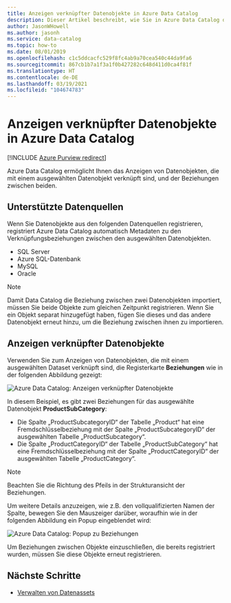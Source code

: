 ```yaml
---
title: Anzeigen verknüpfter Datenobjekte in Azure Data Catalog
description: Dieser Artikel beschreibt, wie Sie in Azure Data Catalog die verknüpften Datenobjekte eines ausgewählten Datenobjekts anzeigen.
author: JasonWHowell
ms.author: jasonh
ms.service: data-catalog
ms.topic: how-to
ms.date: 08/01/2019
ms.openlocfilehash: c1c5ddcacfc529f8fc4ab9a70cea540c44da9fa6
ms.sourcegitcommit: 867cb1b7a1f3a1f0b427282c648d411d0ca4f81f
ms.translationtype: HT
ms.contentlocale: de-DE
ms.lasthandoff: 03/19/2021
ms.locfileid: "104674783"
---
```

# <a name="how-to-view-related-data-assets-in-azure-data-catalog"></a>Anzeigen verknüpfter Datenobjekte in Azure Data Catalog

[!INCLUDE [Azure Purview redirect](../../includes/data-catalog-use-purview.md)]

Azure Data Catalog ermöglicht Ihnen das Anzeigen von Datenobjekten, die mit einem ausgewählten Datenobjekt verknüpft sind, und der Beziehungen zwischen beiden. 

## <a name="supported-data-sources"></a>Unterstützte Datenquellen 
Wenn Sie Datenobjekte aus den folgenden Datenquellen registrieren, registriert Azure Data Catalog automatisch Metadaten zu den Verknüpfungsbeziehungen zwischen den ausgewählten Datenobjekten. 

- SQL Server
- Azure SQL-Datenbank
- MySQL
- Oracle

> [!NOTE]
> Damit Data Catalog die Beziehung zwischen zwei Datenobjekten importiert, müssen Sie beide Objekte zum gleichen Zeitpunkt registrieren. Wenn Sie ein Objekt separat hinzugefügt haben, fügen Sie dieses und das andere Datenobjekt erneut hinzu, um die Beziehung zwischen ihnen zu importieren.

## <a name="view-related-data-assets"></a>Anzeigen verknüpfter Datenobjekte
Verwenden Sie zum Anzeigen von Datenobjekten, die mit einem ausgewählten Dataset verknüpft sind, die Registerkarte **Beziehungen** wie in der folgenden Abbildung gezeigt: 

![Azure Data Catalog: Anzeigen verknüpfter Datenobjekte](media/data-catalog-how-to-view-related-data-assets/relationships-tab.png)

In diesem Beispiel, es gibt zwei Beziehungen für das ausgewählte Datenobjekt **ProductSubCategory**: 

- Die Spalte „ProductSubcategoryID“ der Tabelle „Product“ hat eine Fremdschlüsselbeziehung mit der Spalte „ProductSubcategoryID“ der ausgewählten Tabelle „ProductSubcategory“. 
- Die Spalte „ProductCategoryID“ der Tabelle „ProductSubCategory“ hat eine Fremdschlüsselbeziehung mit der Spalte „ProductCategoryID“ der ausgewählten Tabelle „ProductCategory“.

> [!NOTE]
> Beachten Sie die Richtung des Pfeils in der Strukturansicht der Beziehungen.  

Um weitere Details anzuzeigen, wie z.B. den vollqualifizierten Namen der Spalte, bewegen Sie den Mauszeiger darüber, woraufhin wie in der folgenden Abbildung ein Popup eingeblendet wird: 

![Azure Data Catalog: Popup zu Beziehungen](media/data-catalog-how-to-view-related-data-assets/relationship-popup.png)

Um Beziehungen zwischen Objekte einzuschließen, die bereits registriert wurden, müssen Sie diese Objekte erneut registrieren.

## <a name="next-steps"></a>Nächste Schritte
- [Verwalten von Datenassets](data-catalog-how-to-manage.md)
